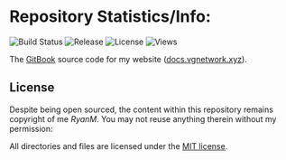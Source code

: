 # Repository Statistics/Info:

![Build Status](https://img.shields.io/badge/Build-Pass-green)
![Release](https://img.shields.io/badge/Release-v0.1.9-red)
![License](https://img.shields.io/badge/License-MIT-lightgrey)
![Views](https://komarev.com/ghpvc/?username=rxnm&label=Views)

The [GitBook](https://www.gitbook.com/) source code for my website ([docs.vgnetwork.xyz](https://docs.vgnetwork.xyz/)).

## License

Despite being open sourced, the content within this repository remains copyright of me _RyanM_. You may not reuse anything therein without my permission:

All directories and files are licensed under the [MIT license](LICENSE).
